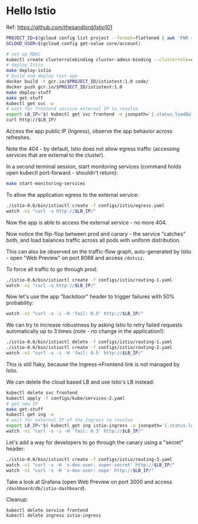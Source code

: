 # Hello Istio

Ref: https://github.com/thesandlord/Istio101

```sh
PROJECT_ID=$(gcloud config list project --format=flattened | awk 'FNR == 1 {print $2}')
GCLOUD_USER=$(gcloud config get-value core/account)

# set up RBAC
kubectl create clusterrolebinding cluster-admin-binding --clusterrole=cluster-admin --user=$GCLOUD_USER
# deploy Istio
make deploy-istio
# build and deploy test app
docker build -t gcr.io/$PROJECT_ID/istiotest:1.0 code/
docker push gcr.io/$PROJECT_ID/istiotest:1.0
make deploy-stuff
make get-stuff
kubectl get svc -w
# wait for frontend service external IP to resolve
export LB_IP="$( kubectl get svc frontend -o jsonpath='{.status.loadBalancer.ingress[0].ip}' )"
curl http://$LB_IP/
```

Access the app public IP (Ingress), observe the app behavior across refreshes.

Note the 404 - by default, Istio does not allow egress traffic (accessing services that are external to the cluster).

In a second terminal session, start monitoring services (command holds open kubectl port-forward - shouldn't return):

```sh
make start-monitoring-services
```

To allow the application egress to the external service:

```sh
./istio-0.6/bin/istioctl create -f configs/istio/egress.yaml
watch -n1 "curl -s http://$LB_IP/"
```

Now the app is able to access the external service - no more 404.

Now notice the flip-flop between prod and canary - the service "catches" both, and load balances traffic across all pods with uniform distribution.

This can also be observed on the traffic-flow graph, auto-generated by Istio - open "Web Preview" on port 8088 and access `/dotviz`.

To force all traffic to go through prod:

```sh
./istio-0.6/bin/istioctl create -f configs/istio/routing-1.yaml
watch -n1 "curl -s http://$LB_IP/"
```

Now let's use the app "backdoor" header to trigger failures with 50% probability:

```sh
watch -n1 "curl -s -i -H 'fail: 0.5' http://$LB_IP/"
```

We can try to increase robustness by asking Istio to retry failed requests automatically up to 3 times (note - no change in the application!):

```sh
./istio-0.6/bin/istioctl delete -f configs/istio/routing-1.yaml
./istio-0.6/bin/istioctl create -f configs/istio/routing-2.yaml
watch -n1 "curl -s -i -H 'fail: 0.5' http://$LB_IP/"
```

This is still flaky, because the Ingress->Frontend link is not managed by Istio.

We can delete the cloud based LB and use Istio's LB instead:

```sh
kubectl delete svc frontend
kubectl apply -f configs/kube/services-2.yaml
# get new IP
make get-stuff
kubectl get ing -w
# wait for external IP of the Ingress to resolve
export LB_IP="$( kubectl get ing istio-ingress -o jsonpath='{.status.loadBalancer.ingress[0].ip}' )"
watch -n1 "curl -s -i -H 'fail: 0.3' http://$LB_IP/"
```

Let's add a way for developers to go through the canary using a "secret" header:

```sh
./istio-0.6/bin/istioctl create -f configs/istio/routing-3.yaml
watch -n1 "curl -s -H 'x-dev-user: super-secret' http://$LB_IP/"
watch -n1 "curl -s -H 'x-dev-user: nope' http://$LB_IP/"
```

Take a look at Grafana (open Web Preview on port 3000 and access `/dashboard/db/istio-dashboard`).

Cleanup:

```sh
kubectl delete service frontend
kubectl delete ingress istio-ingress
```
